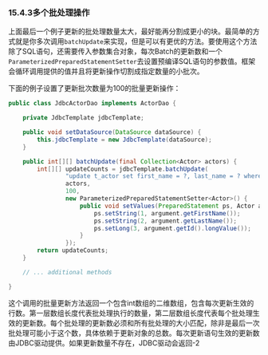 ### 15.4.3**多个批处理操作**

上面最后一个例子更新的批处理数量太大，最好能再分割成更小的块。最简单的方式就是你多次调用`batchUpdate`来实现，但是可以有更优的方法。要使用这个方法除了SQL语句，还需要传入参数集合对象，每次Batch的更新数和一个`ParameterizedPreparedStatementSetter`去设置预编译SQL语句的参数值。框架会循环调用提供的值并且将更新操作切割成指定数量的小批次。

下面的例子设置了更新批次数量为100的批量更新操作：

```java
public class JdbcActorDao implements ActorDao {

    private JdbcTemplate jdbcTemplate;

    public void setDataSource(DataSource dataSource) {
        this.jdbcTemplate = new JdbcTemplate(dataSource);
    }

    public int[][] batchUpdate(final Collection<Actor> actors) {
        int[][] updateCounts = jdbcTemplate.batchUpdate(
                "update t_actor set first_name = ?, last_name = ? where id = ?",
                actors,
                100,
                new ParameterizedPreparedStatementSetter<Actor>() {
                    public void setValues(PreparedStatement ps, Actor argument) throws SQLException {
                        ps.setString(1, argument.getFirstName());
                        ps.setString(2, argument.getLastName());
                        ps.setLong(3, argument.getId().longValue());
                    }
                });
        return updateCounts;
    }

    // ... additional methods

}
```

这个调用的批量更新方法返回一个包含int数组的二维数组，包含每次更新生效的行数。第一层数组长度代表批处理执行的数量，第二层数组长度代表每个批处理生效的更新数。每个批处理的更新数必须和所有批处理的大小匹配，除非是最后一次批处理可能小于这个数，具体依赖于更新对象的总数。每次更新语句生效的更新数由JDBC驱动提供。如果更新数量不存在，JDBC驱动会返回-2

